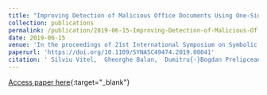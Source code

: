 ```yaml
---
title: "Improving Detection of Malicious Office Documents Using One-Side Classifiers"
collection: publications
permalink: /publication/2019-06-15-Improving-Detection-of-Malicious-Office-Documents-Using-One-Side-Classifiers
date: 2019-06-15
venue: 'In the proceedings of 21st International Symposium on Symbolic and Numeric Algorithms for Scientific Computing, SYNASC 2019, Timisoara, Romania, September 4-7, 2019'
paperurl: 'https://doi.org/10.1109/SYNASC49474.2019.00041'
citation: ' Silviu Vitel,  Gheorghe Balan,  Dumitru{-}Bogdan Prelipcean, &quot;Improving Detection of Malicious Office Documents Using One-Side Classifiers.&quot; In the proceedings of 21st International Symposium on Symbolic and Numeric Algorithms for Scientific Computing, SYNASC 2019, Timisoara, Romania, September 4-7, 2019, 2019.'
---
```

[Access paper here](https://doi.org/10.1109/SYNASC49474.2019.00041){:target="_blank"}
